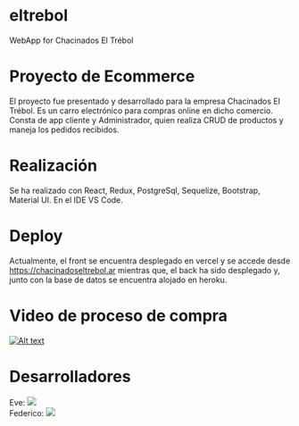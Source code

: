 # eltrebol
WebApp for Chacinados El Trébol

# Proyecto de Ecommerce
El proyecto fue presentado y desarrollado para la empresa Chacinados El Trébol. Es un carro electrónico para compras online en dicho comercio. Consta de app cliente y Administrador, quien realiza CRUD de productos y maneja los pedidos recibidos.

# Realización
Se ha realizado con React, Redux, PostgreSql, Sequelize, Bootstrap, Material UI. En el IDE VS Code.

# Deploy
Actualmente, el front se encuentra desplegado en vercel y se accede desde https://chacinadoseltrebol.ar mientras que, el back ha sido desplegado y, junto con la base de datos se encuentra alojado en heroku.

# Video de proceso de compra
[![Alt text](https://img.youtube.com/vi/8UjP-OYXSik/0.jpg)](https://www.youtube.com/watch?v=8UjP-OYXSik)

# Desarrolladores
Eve: 
<a href='https://www.linkedin.com/in/eve-real' target='_blank'><img src='https://img.shields.io/badge/LinkedIn-0077B5?style=for-the-badge&logo=linkedin&logoColor=white' /></a><br/>
Federico: 
<a href='https://www.linkedin.com/in/federico-ortiz-full-stack' target='_blank'><img src='https://img.shields.io/badge/LinkedIn-0077B5?style=for-the-badge&logo=linkedin&logoColor=white' /></a>

